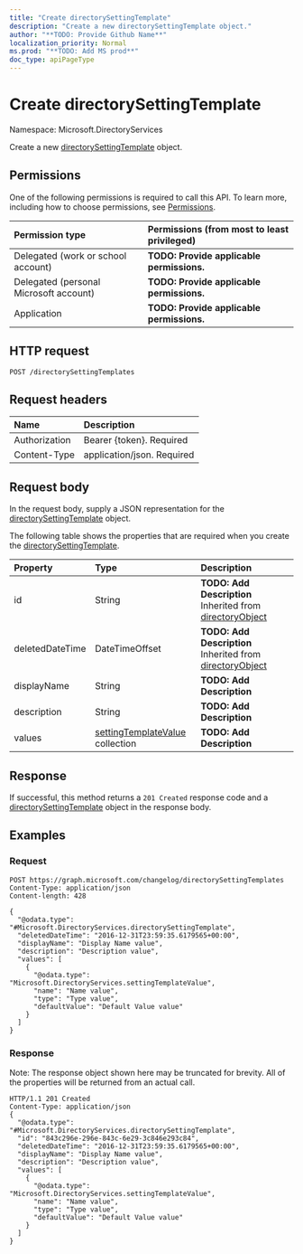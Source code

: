 ```yaml
---
title: "Create directorySettingTemplate"
description: "Create a new directorySettingTemplate object."
author: "**TODO: Provide Github Name**"
localization_priority: Normal
ms.prod: "**TODO: Add MS prod**"
doc_type: apiPageType
---
```


# Create directorySettingTemplate

Namespace: Microsoft.DirectoryServices

Create a new [directorySettingTemplate](../resources/microsoft.directoryservices-directorysettingtemplate.md) object.

## Permissions
One of the following permissions is required to call this API. To learn more, including how to choose permissions, see [Permissions](/concepts/permissions-reference.md).

|Permission type|Permissions (from most to least privileged)|
|:---|:---|
|Delegated (work or school account)|**TODO: Provide applicable permissions.**|
|Delegated (personal Microsoft account)|**TODO: Provide applicable permissions.**|
|Application|**TODO: Provide applicable permissions.**|

## HTTP request
<!-- {
  "blockType": "ignored"
}
-->
``` http
POST /directorySettingTemplates
```

## Request headers
|Name|Description|
|:---|:---|
|Authorization|Bearer {token}. Required|
|Content-Type|application/json. Required|

## Request body
In the request body, supply a JSON representation for the [directorySettingTemplate](../resources/microsoft.directoryservices-directorysettingtemplate.md) object.

The following table shows the properties that are required when you create the [directorySettingTemplate](../resources/microsoft.directoryservices-directorysettingtemplate.md).

|Property|Type|Description|
|:---|:---|:---|
|id|String|**TODO: Add Description** Inherited from [directoryObject](../resources/microsoft.directoryservices-directoryobject.md)|
|deletedDateTime|DateTimeOffset|**TODO: Add Description** Inherited from [directoryObject](../resources/microsoft.directoryservices-directoryobject.md)|
|displayName|String|**TODO: Add Description**|
|description|String|**TODO: Add Description**|
|values|[settingTemplateValue](../resources/microsoft.directoryservices-settingtemplatevalue.md) collection|**TODO: Add Description**|



## Response
If successful, this method returns a `201 Created` response code and a [directorySettingTemplate](../resources/microsoft.directoryservices-directorysettingtemplate.md) object in the response body.

## Examples

### Request
<!-- {
  "blockType": "request",
  "name": "create_directorysettingtemplate_from_directorysettingtemplates"
}
-->
``` http
POST https://graph.microsoft.com/changelog/directorySettingTemplates
Content-Type: application/json
Content-length: 428

{
  "@odata.type": "#Microsoft.DirectoryServices.directorySettingTemplate",
  "deletedDateTime": "2016-12-31T23:59:35.6179565+00:00",
  "displayName": "Display Name value",
  "description": "Description value",
  "values": [
    {
      "@odata.type": "Microsoft.DirectoryServices.settingTemplateValue",
      "name": "Name value",
      "type": "Type value",
      "defaultValue": "Default Value value"
    }
  ]
}
```

### Response
Note: The response object shown here may be truncated for brevity. All of the properties will be returned from an actual call.
<!-- {
  "blockType": "response",
  "truncated": true,
  "@odata.type": "microsoft.directoryservices.directorysettingtemplate"
}
-->
``` http
HTTP/1.1 201 Created
Content-Type: application/json
{
  "@odata.type": "#Microsoft.DirectoryServices.directorySettingTemplate",
  "id": "843c296e-296e-843c-6e29-3c846e293c84",
  "deletedDateTime": "2016-12-31T23:59:35.6179565+00:00",
  "displayName": "Display Name value",
  "description": "Description value",
  "values": [
    {
      "@odata.type": "Microsoft.DirectoryServices.settingTemplateValue",
      "name": "Name value",
      "type": "Type value",
      "defaultValue": "Default Value value"
    }
  ]
}
```

